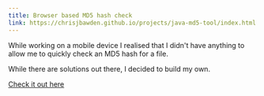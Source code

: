 ```yaml
---
title: Browser based MD5 hash check
link: https://chrisjbawden.github.io/projects/java-md5-tool/index.html
---
```


While working on a mobile device I realised that I didn't have anything to allow me to quickly check an MD5 hash for a file.

While there are solutions out there, I decided to build my own.

[Check it out here](https://chrisjbawden.github.io/projects/java-md5-tool/index.html)
